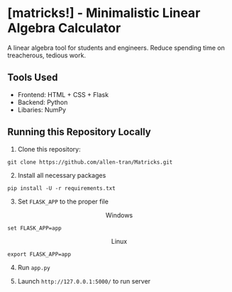 # [matricks!] - Minimalistic Linear Algebra Calculator
A linear algebra tool for students and engineers. Reduce spending time on treacherous, tedious work.

## Tools Used
- Frontend: HTML + CSS + Flask
- Backend: Python
- Libaries: NumPy

## Running this Repository Locally
1. Clone this repository:

```
git clone https://github.com/allen-tran/Matricks.git
```

2. Install all necessary packages
```
pip install -U -r requirements.txt
```
3. Set ```FLASK_APP``` to the proper file

<p align="center"> Windows</p>

```
set FLASK_APP=app
```

<p align="center"> Linux</p>

```
export FLASK_APP=app
```

4. Run ```app.py```

5. Launch ```http://127.0.0.1:5000/``` to run server
